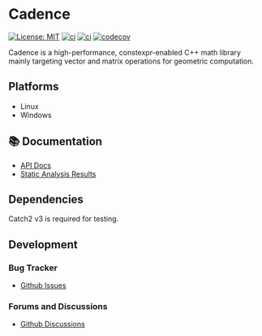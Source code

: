 # Cadence

[![License: MIT](https://img.shields.io/badge/License-MIT-yellow.svg)](LICENSE)
[![ci](https://github.com/onurtuncer1/Cadence/actions/workflows/linux.yml/badge.svg)](https://github.com/onurtuncer1/Cadence/actions/workflows/linux.yml)
[![ci](https://github.com/onurtuncer1/Cadence/actions/workflows/windows.yml/badge.svg)](https://github.com/onurtuncer1/Cadence/actions/workflows/windows.yml)
[![codecov](https://codecov.io/gh/onurtuncer1/Cadence/branch/main/graph/badge.svg)](https://codecov.io/gh/onurtuncer1/Cadence)

Cadence is a high-performance, constexpr-enabled C++ math library mainly targeting vector and matrix operations for geometric computation.

## Platforms
* Linux
* Windows

## 📚 Documentation

- [API Docs](https://onurtuncer1.github.io/Cadence/)
- [Static Analysis Results](https://onurtuncer1.github.io/Cadence/static_analysis)

## Dependencies

Catch2 v3 is required for testing. 

## Development

### Bug Tracker

- [Github Issues](https://github.com/onurtuncer1/Cadence/issues)


### Forums and Discussions

- [Github Discussions](https://github.com/onurtuncer1/Cadence/discussions/)